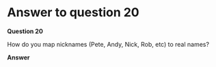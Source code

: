 # Answer to question 20

**Question 20**

How do you map nicknames (Pete, Andy, Nick, Rob, etc) to real names?

**Answer**

